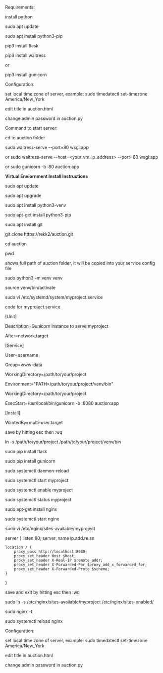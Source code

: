 
Requirements:

install python

sudo apt update

sudo apt install python3-pip

pip3 install flask

pip3 install waitress

or

pip3 install gunicorn


Configuration: 

set local time zone of server, example: sudo timedatectl set-timezone America/New_York

edit title in auction.html

change admin password in auction.py




Command to start server:

cd to auction folder 

sudo waitress-serve --port=80 wsgi:app

or
sudo waitress-serve --host=<your_vm_ip_address> --port=80 wsgi:app

or
sudo gunicorn -b :80 auction:app



**Virtual Enviornment Install Instructions**

sudo apt update

sudo apt upgrade

sudo apt install python3-venv

sudo apt-get install python3-pip

sudo apt install git

git clone https://rekk2/auction.git

cd auction

pwd

shows full path of auction folder, it will be copied into your service config file

sudo python3 -m venv venv

source venv/bin/activate

sudo vi /etc/systemd/system/myproject.service

code for myproject.service


[Unit]

Description=Gunicorn instance to serve myproject

After=network.target


[Service]

User=username

Group=www-data

WorkingDirectory=/path/to/your/project

Environment="PATH=/path/to/your/project/venv/bin"

WorkingDirectory=/path/to/your/project

ExecStart=/usr/local/bin/gunicorn -b :8080 auction:app

[Install]

WantedBy=multi-user.target

save by hitting esc then :wq

ln -s /path/to/your/project /path/to/your/project/venv/bin

sudo pip install flask

sudo pip install gunicorn

sudo systemctl daemon-reload

sudo systemctl start myproject

sudo systemctl enable myproject

sudo systemctl status myproject


sudo apt-get install nginx

sudo systemctl start nginx

sudo vi /etc/nginx/sites-available/myproject


server {
    listen 80;
    server_name ip.add.re.ss

    location / {
        proxy_pass http://localhost:8080;
        proxy_set_header Host $host;
        proxy_set_header X-Real-IP $remote_addr;
        proxy_set_header X-Forwarded-For $proxy_add_x_forwarded_for;
        proxy_set_header X-Forwarded-Proto $scheme;
    }
}


save and exit by hitting esc then :wq


sudo ln -s /etc/nginx/sites-available/myproject /etc/nginx/sites-enabled/

sudo nginx -t

sudo systemctl reload nginx


Configuration: 

set local time zone of server, example: sudo timedatectl set-timezone America/New_York

edit title in auction.html

change admin password in auction.py


